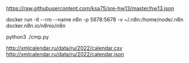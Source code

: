 https://raw.githubusercontent.com/ksa75/sre-hw13/master/hw13.json



docker run -it --rm --name n8n -p 5678:5678 -v ~/.n8n:/home/node/.n8n docker.n8n.io/n8nio/n8n

python3 ./cmp.py


http://xmlcalendar.ru/data/ru/2022/calendar.csv  
http://xmlcalendar.ru/data/ru/2022/calendar.json


